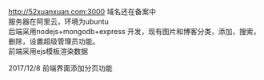 http://52xuanxuan.com:3000 域名还在备案中   <br/>
服务器在阿里云，环境为ubuntu  <br/>
后端采用nodejs+mongodb+express 开发，现有图片和博客分类，添加，搜索，删除，设置超级管理员功能。</br>
前端采用ejs模板渲染数据

2017/12/8
前端界面添加分页功能
